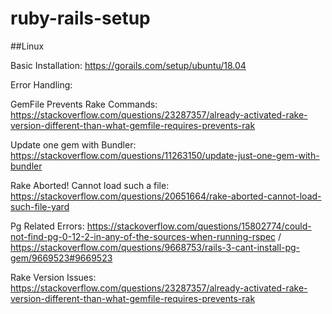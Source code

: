 # ruby-rails-setup

##Linux 

Basic Installation: https://gorails.com/setup/ubuntu/18.04

Error Handling:

GemFile Prevents Rake Commands: https://stackoverflow.com/questions/23287357/already-activated-rake-version-different-than-what-gemfile-requires-prevents-rak

Update one gem with Bundler: https://stackoverflow.com/questions/11263150/update-just-one-gem-with-bundler

Rake Aborted! Cannot load such a file: https://stackoverflow.com/questions/20651664/rake-aborted-cannot-load-such-file-yard

Pg Related Errors: https://stackoverflow.com/questions/15802774/could-not-find-pg-0-12-2-in-any-of-the-sources-when-running-rspec / https://stackoverflow.com/questions/9668753/rails-3-cant-install-pg-gem/9669523#9669523

Rake Version Issues: https://stackoverflow.com/questions/23287357/already-activated-rake-version-different-than-what-gemfile-requires-prevents-rak
